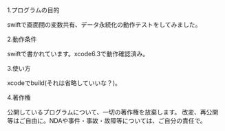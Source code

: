 1.プログラムの目的

swiftで画面間の変数共有、データ永続化の動作テストをしてみました。

2.動作条件

swiftで書かれています。xcode6.3で動作確認済み。

3.使い方

xcodeでbuild(それは省略していいな？)。

4.著作権

公開しているプログラムについて、一切の著作権を放棄します。 改変、再公開等はご自由に。NDAや事件・事故・故障等については、ご自分の責任で。
